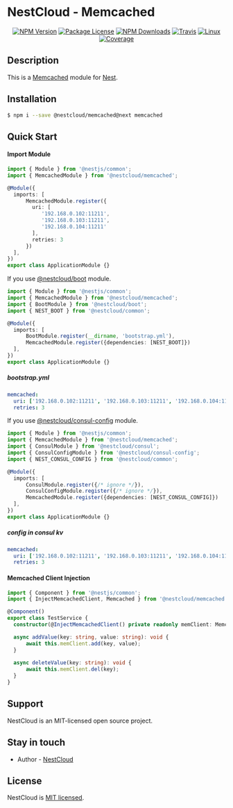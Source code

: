 
[travis-image]: https://api.travis-ci.org/nest-cloud/nestcloud.svg?branch=master
[travis-url]: https://travis-ci.org/nest-cloud/nestcloud
[linux-image]: https://img.shields.io/travis/nest-cloud/nestcloud/master.svg?label=linux
[linux-url]: https://travis-ci.org/nest-cloud/nestcloud

# NestCloud - Memcached

<p align="center">
    <a href="https://www.npmjs.com/~nestcloud" target="_blank"><img src="https://img.shields.io/npm/v/@nestcloud/core.svg" alt="NPM Version"/></a>
    <a href="https://www.npmjs.com/~nestcloud" target="_blank"><img src="https://img.shields.io/npm/l/@nestcloud/core.svg" alt="Package License"/></a>
    <a href="https://www.npmjs.com/~nestcloud" target="_blank"><img src="https://img.shields.io/npm/dm/@nestcloud/core.svg" alt="NPM Downloads"/></a>
    <a href="https://travis-ci.org/nest-cloud/nestcloud" target="_blank"><img src="https://travis-ci.org/nest-cloud/nestcloud.svg?branch=master" alt="Travis"/></a>
    <a href="https://travis-ci.org/nest-cloud/nestcloud" target="_blank"><img src="https://img.shields.io/travis/nest-cloud/nestcloud/master.svg?label=linux" alt="Linux"/></a>
    <a href="https://coveralls.io/github/nest-cloud/nestcloud?branch=master" target="_blank"><img src="https://coveralls.io/repos/github/nest-cloud/nestcloud/badge.svg?branch=master" alt="Coverage"/></a>
</p>

## Description

This is a [Memcached](http://memcached.org/) module for [Nest](https://github.com/nestjs/nest).

## Installation

```bash
$ npm i --save @nestcloud/memcached@next memcached
```

## Quick Start

#### Import Module

```typescript
import { Module } from '@nestjs/common';
import { MemcachedModule } from '@nestcloud/memcached';

@Module({
  imports: [
      MemcachedModule.register({
        uri: [
           '192.168.0.102:11211',
           '192.168.0.103:11211',
           '192.168.0.104:11211'
        ],
        retries: 3
      })
  ],
})
export class ApplicationModule {}
```

If you use [@nestcloud/boot](https://github.com/nest-cloud/boot) module.

```typescript
import { Module } from '@nestjs/common';
import { MemcachedModule } from '@nestcloud/memcached';
import { BootModule } from '@nestcloud/boot';
import { NEST_BOOT } from '@nestcloud/common';

@Module({
  imports: [
      BootModule.register(__dirname, 'bootstrap.yml'),
      MemcachedModule.register({dependencies: [NEST_BOOT]})
  ],
})
export class ApplicationModule {}
```

##### bootstrap.yml

```yaml
memcached:
  uri: ['192.168.0.102:11211', '192.168.0.103:11211', '192.168.0.104:11211'],
  retries: 3
```

If you use [@nestcloud/consul-config](https://github.com/nest-cloud/consul-config) module.

```typescript
import { Module } from '@nestjs/common';
import { MemcachedModule } from '@nestcloud/memcached';
import { ConsulModule } from '@nestcloud/consul';
import { ConsulConfigModule } from '@nestcloud/consul-config';
import { NEST_CONSUL_CONFIG } from '@nestcloud/common';

@Module({
  imports: [
      ConsulModule.register({/* ignore */}),
      ConsulConfigModule.register({/* ignore */}),
      MemcachedModule.register({dependencies: [NEST_CONSUL_CONFIG]})
  ],
})
export class ApplicationModule {}
```

##### config in consul kv

```yaml
memcached:
  uri: ['192.168.0.102:11211', '192.168.0.103:11211', '192.168.0.104:11211'],
  retries: 3
```

#### Memcached Client Injection

```typescript
import { Component } from '@nestjs/common';
import { InjectMemcachedClient, Memcached } from '@nestcloud/memcached';

@Component()
export class TestService {
  constructor(@InjectMemcachedClient() private readonly memClient: Memcached) {}

  async addValue(key: string, value: string): void {
      await this.memClient.add(key, value);
  }
  
  async deleteValue(key: string): void {
      await this.memClient.del(key);
  }
}
```

## Support

  NestCloud is an MIT-licensed open source project.

## Stay in touch

- Author - [NestCloud](https://github.com/nest-cloud)

## License

  NestCloud is [MIT licensed](LICENSE).
